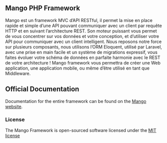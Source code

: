 ## Mango PHP Framework

Mango est un framework MVC d’API RESTful, il permet la mise en place rapide et simple d’une API pouvant communiquer avec un client par requête HTTP et en suivant l’architecture REST. Son moteur puissant vous permet de vous concentrer sur vos données et votre conception, et d’utiliser votre API pour communiquer avec un client intelligent. Nous reposons notre force sur plusieurs composants, nous utilisons l’ORM Eloquent, utilisé par Laravel, avec une prise en main facile et un système de migrations expressif, vous faites évoluer votre schéma de données en parfaite harmonie avec le REST de votre architecture ! Mango framework vous permettra de créer une Web application, une application mobile, ou même d’être utilisé en tant que Middleware.

## Official Documentation

Documentation for the entire framework can be found on the [Mango website](http://mango-framework.com/documentation.html).


### License

The Mango Framework is open-sourced software licensed under the [MIT license](http://opensource.org/licenses/MIT)